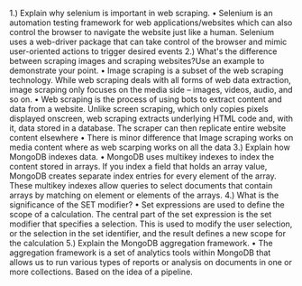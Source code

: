 1.) Explain why selenium is important in web scraping.
• Selenium is an automation testing framework for web applications/websites which can also control the browser to navigate the website just like a human. Selenium uses a web-driver package that can take control of the browser and mimic user-oriented actions to trigger desired events
2.) What's the difference between scraping images and scraping websites?Use an example to demonstrate your point.
• Image scraping is a subset of the web scraping technology. While web scraping deals with all forms of web data extraction, image scraping only focuses on the media side – images, videos, audio, and so on.
• Web scraping is the process of using bots to extract content and data from a website. Unlike screen scraping, which only copies pixels displayed onscreen, web scraping extracts underlying HTML code and, with it, data stored in a database. The scraper can
then replicate entire website content elsewhere
• There is minor difference that Image scraping works on media content where as web scarping works on all the data
3.) Explain how MongoDB indexes data.
• MongoDB uses multikey indexes to index the content stored in arrays. If you index a field that holds an array value, MongoDB creates separate index entries for every element of the array. These multikey indexes allow queries to select documents that contain arrays by matching on element or elements of the arrays.
4.) What is the significance of the SET modifier?
• Set expressions are used to define the scope of a calculation. The central part of the set expression is the set modifier that specifies a selection. This is used to modify the user selection, or the selection in the set identifier, and the result defines a new scope for the calculation
5.) Explain the MongoDB aggregation framework.
• The aggregation framework is a set of analytics tools within MongoDB that allows us to run various types of reports or analysis on documents in one or more collections. Based on the idea of a pipeline.
